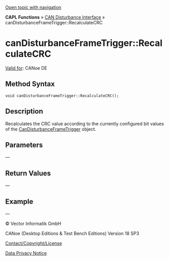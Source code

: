 [Open topic with navigation](../../../../../CANoeDEFamily.htm#Topics/CAPLFunctions/CANDisturbance/Functions/CAPLfunctionCanDisturbanceFrameTriggerRecalculateCRC.md)

**CAPL Functions** » [CAN Disturbance Interface](../CAPLfunctionsCANDisturbanceOverview.md) » canDisturbanceFrameTrigger::RecalculateCRC

# canDisturbanceFrameTrigger::RecalculateCRC

[Valid for](../../../Shared/FeatureAvailability.md):  CANoe DE

## Method Syntax

```plaintext
void canDisturbanceFrameTrigger::RecalculateCRC();
```

## Description

Recalculates the CRC value according to the currently configured bit values of the [CanDisturbanceFrameTrigger](../Classes/CAPLfunctionCanDisturbanceFrameTrigger.md) object.

## Parameters

—

## Return Values

—

## Example

—

© Vector Informatik GmbH

CANoe (Desktop Editions & Test Bench Editions) Version 18 SP3

[Contact/Copyright/License](../../../Shared/ContactCopyrightLicense.md)

[Data Privacy Notice](https://www.vector.com/int/en/company/get-info/privacy-policy/)